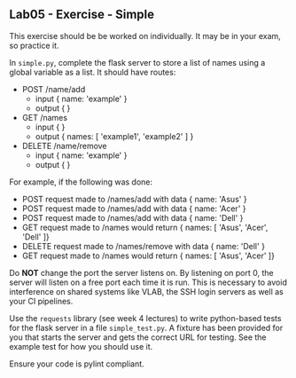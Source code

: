 ## Lab05 - Exercise - Simple

This exercise should be be worked on individually. It may be in your exam, so practice it.

In `simple.py`, complete the flask server to store a list of names using a global variable as a list. It should have routes:
 * POST /name/add
   * input { name: 'example' }
   * output { }
 * GET /names
   * input { }
   * output { names: [ 'example1', 'example2' ] }
 * DELETE /name/remove
   * input { name: 'example' }
   * output { }

For example, if the following was done:
 * POST request made to /names/add with data { name: 'Asus' }
 * POST request made to /names/add with data { name: 'Acer' }
 * POST request made to /names/add with data { name: 'Dell' }
 * GET request made to /names would return { names: [ 'Asus', 'Acer', 'Dell' ]}
 * DELETE request made to /names/remove with data { name: 'Dell' }
 * GET request made to /names would return { names: [ 'Asus', 'Acer' ]}

Do **NOT** change the port the server listens on. By listening on port 0, the server will listen on a free port each time it is run. This is necessary to avoid interference on shared systems like VLAB, the SSH login servers as well as your CI pipelines.

Use the `requests` library (see week 4 lectures) to write python-based tests for the flask server in a file `simple_test.py`. A fixture has been provided for you that starts the server and gets the correct URL for testing. See the example test for how you should use it.

Ensure your code is pylint compliant.
